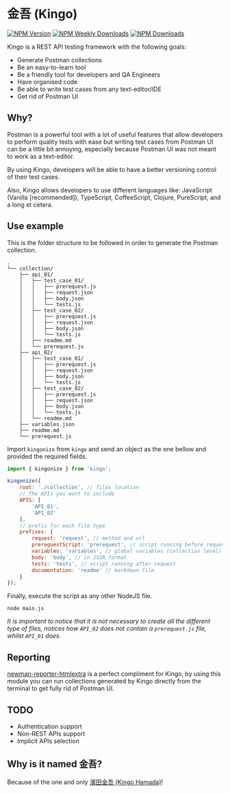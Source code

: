# 金吾 (Kingo)

[![NPM Version](https://img.shields.io/npm/v/@memburg/kingo)](https://www.npmjs.com/package/@memburg/kingo)
[![NPM Weekly Downloads](https://img.shields.io/npm/dw/@memburg/kingo)](https://www.npmjs.com/package/@memburg/kingo)
[![NPM Downloads](https://img.shields.io/npm/dt/@memburg/kingo)](https://www.npmjs.com/package/@memburg/kingo)

Kingo is a REST API testing framework with the following goals:

- Generate Postman collections
- Be an easy-to-learn tool
- Be a friendly tool for developers and QA Engineers
- Have organised code
- Be able to write test cases from any text-editor/IDE
- Get rid of Postman UI

## Why?

Postman is a powerful tool with a lot of useful features that allow developers to perform quality tests with ease but writing test cases from Postman UI can be a little bit annoying, especially because Postman UI was not meant to work as a text-editor.

By using Kingo, developers will be able to have a better versioning control of their test cases.

Also, Kingo allows developers to use different languages like: JavaScript (Vanilla [recommended]), TypeScript, CoffeeScript, Clojure, PureScript, and a long et cetera.

## Use example

This is the folder structure to be followed in order to generate the Postman collection.

```
.
└── collection/
    ├── api_01/
    │   ├── test_case_01/
    │   │   ├── prerequest.js
    │   │   ├── request.json
    │   │   ├── body.json
    │   │   └── tests.js
    │   ├── test_case_02/
    │   │   ├── prerequest.js
    │   │   ├── request.json
    │   │   ├── body.json
    │   │   └── tests.js
    │   ├── readme.md
    │   └── prerequest.js
    ├── api_02/
    │   ├── test_case_01/
    │   │   ├── prerequest.js
    │   │   ├── request.json
    │   │   ├── body.json
    │   │   └── tests.js
    │   ├── test_case_02/
    │   │   ├── prerequest.js
    │   │   ├── request.json
    │   │   ├── body.json
    │   │   └── tests.js
    │   └── readme.md
    ├── variables.json
    ├── readme.md
    └── prerequest.js
```

Import `kingonize` from `kingo` and send an object as the one bellow and provided the required fields.

```js
import { kingonize } from 'kingo';

kingonize({
    root: './collection', // files location
    // The APIs you want to include
    APIS: [
        'API_01',
        'API_02'
    ],
    // prefix for each file type
    prefixes: {
        request: 'request', // method and url
        prerequestScript: 'prerequest', // script running before request
        variables: 'variables', // global variables (collection level)
        body: 'body', // in JSON format
        tests: 'tests', // script running after request
        documentation: 'readme' // markdown file
    }
});
```

Finally, execute the script as any other NodeJS file.

```
node main.js
```

*It is important to notice that it is not necessary to create all the different type of files, notices how `API_02` does not contain a `prerequest.js` file, whilst `API_01` does.*

## Reporting

[newman-reporter-htmlextra](https://github.com/DannyDainton/newman-reporter-htmlextra) is a perfect compliment for Kingo, by using this module you can run collections generated by Kingo directly from the terminal to get fully rid of Postman UI.

## TODO

- Authentication support
- Non-REST APIs support
- Implicit APIs selection

## Why is it named 金吾?

Because of the one and only [濱田金吾 (Kingo Hamada)](https://ja.wikipedia.org/wiki/%E6%BF%B1%E7%94%B0%E9%87%91%E5%90%BE)!
